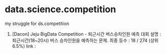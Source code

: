 # data.science.competition
my struggle for ds.competition

1. [Dacon] Jeju BigData Competition - 퇴근시간 버스승차인원 예측
대회 설명 : 퇴근시간(18~20시) 버스 승차인원을 예측하는 문제.
최종 등수 : 18 / 274 (상위 6.5%)
link : 
